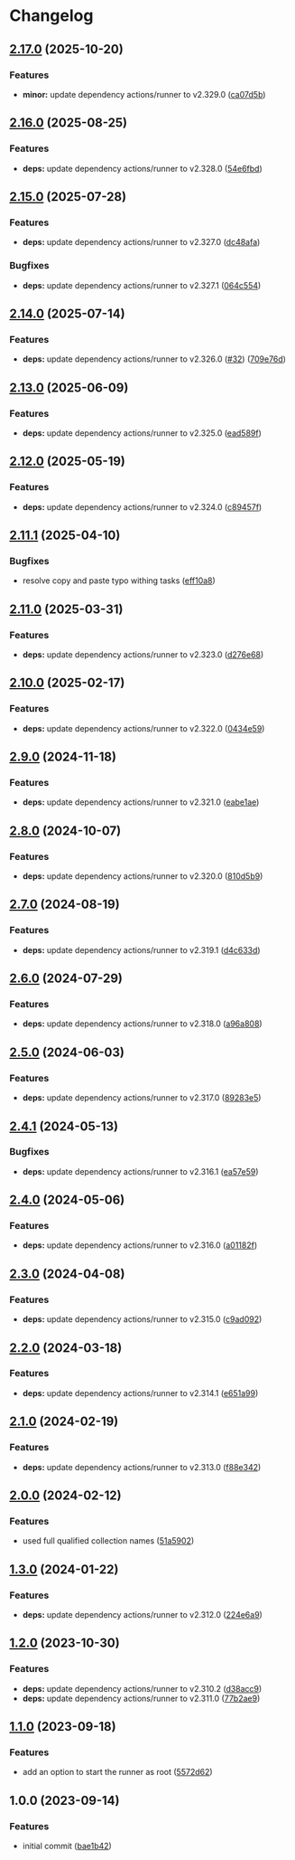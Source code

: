# Changelog

## [2.17.0](https://github.com/rolehippie/github-runner/compare/v2.16.0...v2.17.0) (2025-10-20)


### Features

* **minor:** update dependency actions/runner to v2.329.0 ([ca07d5b](https://github.com/rolehippie/github-runner/commit/ca07d5b75a8d87ecc20eb7420dd2d1ce8b24e4f5))

## [2.16.0](https://github.com/rolehippie/github-runner/compare/v2.15.0...v2.16.0) (2025-08-25)


### Features

* **deps:** update dependency actions/runner to v2.328.0 ([54e6fbd](https://github.com/rolehippie/github-runner/commit/54e6fbd68428d62560432ae348daf51d293cf362))

## [2.15.0](https://github.com/rolehippie/github-runner/compare/v2.14.0...v2.15.0) (2025-07-28)


### Features

* **deps:** update dependency actions/runner to v2.327.0 ([dc48afa](https://github.com/rolehippie/github-runner/commit/dc48afa67611883743c0a384a0b3ee5545bd8d95))


### Bugfixes

* **deps:** update dependency actions/runner to v2.327.1 ([064c554](https://github.com/rolehippie/github-runner/commit/064c55484cbca4cf2e6cd7b4cfd1b0dffb2d74f1))

## [2.14.0](https://github.com/rolehippie/github-runner/compare/v2.13.0...v2.14.0) (2025-07-14)


### Features

* **deps:** update dependency actions/runner to v2.326.0 ([#32](https://github.com/rolehippie/github-runner/issues/32)) ([709e76d](https://github.com/rolehippie/github-runner/commit/709e76dafe4aa13ca5d6920bd06f7b3c41ea6595))

## [2.13.0](https://github.com/rolehippie/github-runner/compare/v2.12.0...v2.13.0) (2025-06-09)


### Features

* **deps:** update dependency actions/runner to v2.325.0 ([ead589f](https://github.com/rolehippie/github-runner/commit/ead589fdfa7f4caffc9908266b3e45330445864b))

## [2.12.0](https://github.com/rolehippie/github-runner/compare/v2.11.1...v2.12.0) (2025-05-19)


### Features

* **deps:** update dependency actions/runner to v2.324.0 ([c89457f](https://github.com/rolehippie/github-runner/commit/c89457f5884cddf2c2402583c4ffc0d873882046))

## [2.11.1](https://github.com/rolehippie/github-runner/compare/v2.11.0...v2.11.1) (2025-04-10)


### Bugfixes

* resolve copy and paste typo withing tasks ([eff10a8](https://github.com/rolehippie/github-runner/commit/eff10a88ead98d61a612b48b568fbf429bbae415))

## [2.11.0](https://github.com/rolehippie/github-runner/compare/v2.10.0...v2.11.0) (2025-03-31)


### Features

* **deps:** update dependency actions/runner to v2.323.0 ([d276e68](https://github.com/rolehippie/github-runner/commit/d276e68b98787df785947f89b3df8f8105dd8015))

## [2.10.0](https://github.com/rolehippie/github-runner/compare/v2.9.0...v2.10.0) (2025-02-17)


### Features

* **deps:** update dependency actions/runner to v2.322.0 ([0434e59](https://github.com/rolehippie/github-runner/commit/0434e596e177906752dcb4e79704f64c7b2aff55))

## [2.9.0](https://github.com/rolehippie/github-runner/compare/v2.8.0...v2.9.0) (2024-11-18)


### Features

* **deps:** update dependency actions/runner to v2.321.0 ([eabe1ae](https://github.com/rolehippie/github-runner/commit/eabe1ae382892b63cf355be2f6b383ef01a840ea))

## [2.8.0](https://github.com/rolehippie/github-runner/compare/v2.7.0...v2.8.0) (2024-10-07)


### Features

* **deps:** update dependency actions/runner to v2.320.0 ([810d5b9](https://github.com/rolehippie/github-runner/commit/810d5b9dae409143ca696e68bb3532af158e3983))

## [2.7.0](https://github.com/rolehippie/github-runner/compare/v2.6.0...v2.7.0) (2024-08-19)


### Features

* **deps:** update dependency actions/runner to v2.319.1 ([d4c633d](https://github.com/rolehippie/github-runner/commit/d4c633daf86ab159007cb9d8b0ead11d3988d4b1))

## [2.6.0](https://github.com/rolehippie/github-runner/compare/v2.5.0...v2.6.0) (2024-07-29)


### Features

* **deps:** update dependency actions/runner to v2.318.0 ([a96a808](https://github.com/rolehippie/github-runner/commit/a96a8087bc94fbe197ec73733b23cc50378815a9))

## [2.5.0](https://github.com/rolehippie/github-runner/compare/v2.4.1...v2.5.0) (2024-06-03)


### Features

* **deps:** update dependency actions/runner to v2.317.0 ([89283e5](https://github.com/rolehippie/github-runner/commit/89283e57a72c076d76c07f9827e3ff235713cb5c))

## [2.4.1](https://github.com/rolehippie/github-runner/compare/v2.4.0...v2.4.1) (2024-05-13)


### Bugfixes

* **deps:** update dependency actions/runner to v2.316.1 ([ea57e59](https://github.com/rolehippie/github-runner/commit/ea57e59863983052490804766abdffd4f423dec3))

## [2.4.0](https://github.com/rolehippie/github-runner/compare/v2.3.0...v2.4.0) (2024-05-06)


### Features

* **deps:** update dependency actions/runner to v2.316.0 ([a01182f](https://github.com/rolehippie/github-runner/commit/a01182f91389f7af0c46762200a6a96be74262d2))

## [2.3.0](https://github.com/rolehippie/github-runner/compare/v2.2.0...v2.3.0) (2024-04-08)


### Features

* **deps:** update dependency actions/runner to v2.315.0 ([c9ad092](https://github.com/rolehippie/github-runner/commit/c9ad0928cca58f219e3e98f7ac22ba2bbd7bc3cf))

## [2.2.0](https://github.com/rolehippie/github-runner/compare/v2.1.0...v2.2.0) (2024-03-18)


### Features

* **deps:** update dependency actions/runner to v2.314.1 ([e651a99](https://github.com/rolehippie/github-runner/commit/e651a99793c0ddda972d657d6ee9b51829923a36))

## [2.1.0](https://github.com/rolehippie/github-runner/compare/v2.0.0...v2.1.0) (2024-02-19)


### Features

* **deps:** update dependency actions/runner to v2.313.0 ([f88e342](https://github.com/rolehippie/github-runner/commit/f88e3421e800285c2fd69908f56db907900a3037))

## [2.0.0](https://github.com/rolehippie/github-runner/compare/v1.3.0...v2.0.0) (2024-02-12)


### Features

* used full qualified collection names ([51a5902](https://github.com/rolehippie/github-runner/commit/51a59021cd4199181c412afe5daaf8fb5a8abcc1))

## [1.3.0](https://github.com/rolehippie/github-runner/compare/v1.2.0...v1.3.0) (2024-01-22)


### Features

* **deps:** update dependency actions/runner to v2.312.0 ([224e6a9](https://github.com/rolehippie/github-runner/commit/224e6a954e2988041c985ce2f36b13c56c3996da))

## [1.2.0](https://github.com/rolehippie/github-runner/compare/v1.1.0...v1.2.0) (2023-10-30)


### Features

* **deps:** update dependency actions/runner to v2.310.2 ([d38acc9](https://github.com/rolehippie/github-runner/commit/d38acc98507d8aa63879994a4671938effe6abe1))
* **deps:** update dependency actions/runner to v2.311.0 ([77b2ae9](https://github.com/rolehippie/github-runner/commit/77b2ae9b5830b5025d9fb58744f31f847f72b127))

## [1.1.0](https://github.com/rolehippie/github-runner/compare/v1.0.0...v1.1.0) (2023-09-18)


### Features

* add an option to start the runner as root ([5572d62](https://github.com/rolehippie/github-runner/commit/5572d622092ca834fce76b98abb31163c8741c16))

## 1.0.0 (2023-09-14)


### Features

* initial commit ([bae1b42](https://github.com/rolehippie/github-runner/commit/bae1b4278f854cabce67806a1295d76d975435d1))
